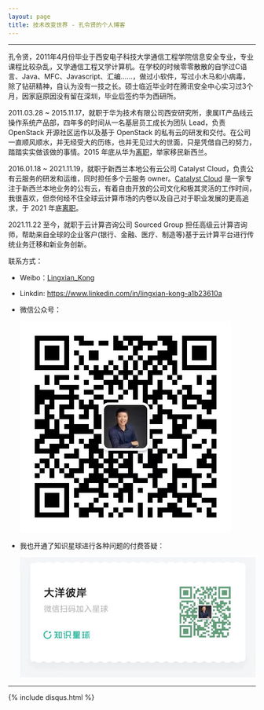 ```yaml
---
layout: page
title: 技术改变世界 - 孔令贤的个人博客
---
```

---

孔令贤，2011年4月份毕业于西安电子科技大学通信工程学院信息安全专业，专业课程比较杂乱，又学通信工程又学计算机。在学校的时候零零散散的自学过C语言、Java、MFC、Javascript、汇编……，做过小软件，写过小木马和小病毒，除了钻研精神，自认为没有一技之长。硕士临近毕业时在腾讯安全中心实习过3个月，因家庭原因没有留在深圳，毕业后签约华为西研所。

2011.03.28 ~ 2015.11.17，就职于华为技术有限公司西安研究所，隶属IT产品线云操作系统产品部，四年多的时间从一名基层员工成长为团队 Lead，负责 OpenStack 开源社区运作以及基于 OpenStack 的私有云的研发和交付。在公司一直顺风顺水，并无经受大的历练，也并无见过大的世面，只是凭借自己的努力，踏踏实实做该做的事情。2015 年底从华为[离职](http://lingxiankong.github.io/2015-11-17-goodbye-huawei.html)，举家移民新西兰。

2016.01.18 ~ 2021.11.19，就职于新西兰本地公有云公司 Catalyst Cloud，负责公有云服务的研发和运维，同时担任多个云服务 owner。[Catalyst Cloud](https://catalystcloud.nz/) 是一家专注于新西兰本地业务的公有云，有着自由开放的公司文化和极其灵活的工作时间，我很喜欢，但奈何经不住全球云计算市场的内卷以及自己对于职业发展的更高追求，于 2021 年底[离职](https://lingxiankong.github.io/2021-11-20-leave-catalystcloud.html)。

2021.11.22 至今，就职于云计算咨询公司 Sourced Group 担任高级云计算咨询师，帮助来自全球的企业客户(银行、金融、医疗、制造等)基于云计算平台进行传统业务迁移和新业务创新。

联系方式：

- Weibo：[Lingxian_Kong](http://weibo.com/lingxiankong)
- Linkdin: <https://www.linkedin.com/in/lingxian-kong-a1b23610a>
- 微信公众号：

  ![微信公众号二维码](/images/1986-08-29-about-me/my_wechat.jpg)

- 我也开通了知识星球进行各种问题的付费答疑：

  ![知识星球二维码](/images/2021-05-13-zhishixingqiu/1.png)

---
{% include disqus.html %}
